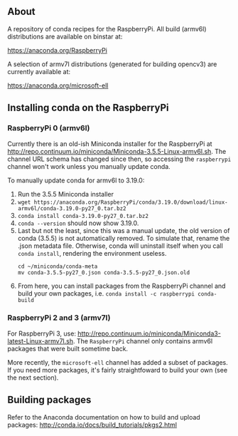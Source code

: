 About
-----
A repository of conda recipes for the RaspberryPi. All build (armv6l) distributions are available on binstar at:

https://anaconda.org/RaspberryPi

A selection of armv7l distributions (generated for building opencv3) are currently available at:

https://anaconda.org/microsoft-ell

Installing conda on the RaspberryPi
-----------------------------------
### RaspberryPi 0 (armv6l)
Currently there is an old-ish Miniconda installer for the RaspberryPi at http://repo.continuum.io/miniconda/Miniconda-3.5.5-Linux-armv6l.sh. The channel URL schema has changed since then, so accessing the `raspberrypi` channel won't work unless you manually update conda. 

To manually update conda for armv6l to 3.19.0:
1. Run the 3.5.5 Miniconda installer
2. `wget https://anaconda.org/RaspberryPi/conda/3.19.0/download/linux-armv6l/conda-3.19.0-py27_0.tar.bz2`
3. `conda install conda-3.19.0-py27_0.tar.bz2`
4. `conda --version` should now show 3.19.0.
5. Last but not the least, since this was a manual update, the old version of conda (3.5.5) is not automatically removed. To simulate that, rename the .json metadata file. Otherwise, conda will uninstall itself when you call `conda install`, rendering the environment useless.
   ```
   cd ~/miniconda/conda-meta
   mv conda-3.5.5-py27_0.json conda-3.5.5-py27_0.json.old
   ```
6. From here, you can install packages from the RaspberryPi channel and build your own packages, i.e. `conda install -c raspberrypi conda-build`
 
### RaspberryPi 2 and 3 (armv7l)
For RaspberryPi 3, use: http://repo.continuum.io/miniconda/Miniconda3-latest-Linux-armv7l.sh. The `RaspberryPi` channel only contains armv6l packages that were built sometime back. 

More recently, the `microsoft-ell` channel has added a subset of packages.  If you need more packages, it's fairly straightfoward to build your own (see the next section).

Building packages
-----------------
Refer to the Anaconda documentation on how to build and upload packages: http://conda.io/docs/build_tutorials/pkgs2.html
